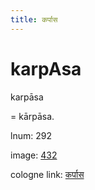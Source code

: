 ```yaml
---
title: कर्पास
---
```


# karpAsa

karpāsa  <div n="P" />= kārpāsa.

lnum: 292

image: [432](https://www.sanskrit-lexicon.uni-koeln.de/scans/csl-apidev/servepdf.php?dict=snp&page=432)

cologne link: [कर्पास](https://sanskrit-lexicon.uni-koeln.de/scans/csl-apidev/getword.php?dict=snp&key=कर्पास)

